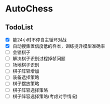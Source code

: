 # AutoChess

## TodoList
- [x] 能24小时不停自主循环对战
- [x] 自动搜集置信度低的样本，训练提升模型准确率
- [ ] 会锁棋子
- [ ] 解决棋子识别过程掉帧问题
- [ ] 场地棋子识别
- [ ] 棋子阵容增加
- [ ] 装备选择策略
- [ ] 棋子摆放策略
- [ ] 棋子阵容选择策略
- [ ] 棋子阵容选择策略(考虑对手情况)
